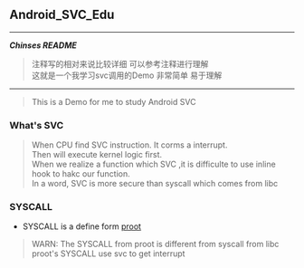 ## Android_SVC_Edu

---
***Chinses README***

> 注释写的相对来说比较详细 可以参考注释进行理解<br>
> 这就是一个我学习svc调用的Demo 非常简单 易于理解

---

> This is a Demo for me to study Android SVC

### What's SVC

> When CPU find SVC instruction. It corms a interrupt.<br>
> Then will execute kernel logic first.<br>
> When we realize a function which SVC ,it is difficulte to use inline hook to hakc our function.<br>
> In a word, SVC is more secure than syscall which comes from libc

### SYSCALL

- SYSCALL is a define form [proot](https://github.com/proot-me/proot)

> WARN: The SYSCALL from proot is different from syscall from libc <br> 
> proot's SYSCALL use svc to get interrupt
